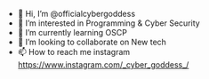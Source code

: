 - 👋 Hi, I’m @officialcybergoddess
- 👀 I’m interested in Programming & Cyber Security
- 🌱 I’m currently learning OSCP
- 💞️ I’m looking to collaborate on New tech
- 📫 How to reach me instagram https://www.instagram.com/_cyber_goddess_/

 
